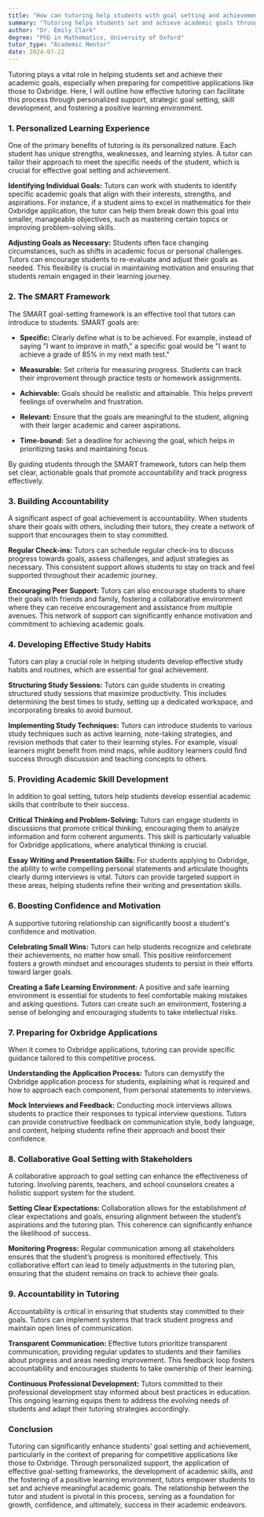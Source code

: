 ```yaml
---
title: "How can tutoring help students with goal setting and achievement?"
summary: "Tutoring helps students set and achieve academic goals through personalized support, strategic planning, skill development, and a positive learning environment."
author: "Dr. Emily Clark"
degree: "PhD in Mathematics, University of Oxford"
tutor_type: "Academic Mentor"
date: 2024-07-22
---
```


Tutoring plays a vital role in helping students set and achieve their academic goals, especially when preparing for competitive applications like those to Oxbridge. Here, I will outline how effective tutoring can facilitate this process through personalized support, strategic goal setting, skill development, and fostering a positive learning environment.

### 1. Personalized Learning Experience

One of the primary benefits of tutoring is its personalized nature. Each student has unique strengths, weaknesses, and learning styles. A tutor can tailor their approach to meet the specific needs of the student, which is crucial for effective goal setting and achievement. 

**Identifying Individual Goals:** 
Tutors can work with students to identify specific academic goals that align with their interests, strengths, and aspirations. For instance, if a student aims to excel in mathematics for their Oxbridge application, the tutor can help them break down this goal into smaller, manageable objectives, such as mastering certain topics or improving problem-solving skills.

**Adjusting Goals as Necessary:**
Students often face changing circumstances, such as shifts in academic focus or personal challenges. Tutors can encourage students to re-evaluate and adjust their goals as needed. This flexibility is crucial in maintaining motivation and ensuring that students remain engaged in their learning journey.

### 2. The SMART Framework

The SMART goal-setting framework is an effective tool that tutors can introduce to students. SMART goals are:

- **Specific:** Clearly define what is to be achieved. For example, instead of saying "I want to improve in math," a specific goal would be "I want to achieve a grade of 85% in my next math test."
  
- **Measurable:** Set criteria for measuring progress. Students can track their improvement through practice tests or homework assignments.
  
- **Achievable:** Goals should be realistic and attainable. This helps prevent feelings of overwhelm and frustration.
  
- **Relevant:** Ensure that the goals are meaningful to the student, aligning with their larger academic and career aspirations.
  
- **Time-bound:** Set a deadline for achieving the goal, which helps in prioritizing tasks and maintaining focus.

By guiding students through the SMART framework, tutors can help them set clear, actionable goals that promote accountability and track progress effectively.

### 3. Building Accountability

A significant aspect of goal achievement is accountability. When students share their goals with others, including their tutors, they create a network of support that encourages them to stay committed. 

**Regular Check-ins:**
Tutors can schedule regular check-ins to discuss progress towards goals, assess challenges, and adjust strategies as necessary. This consistent support allows students to stay on track and feel supported throughout their academic journey.

**Encouraging Peer Support:**
Tutors can also encourage students to share their goals with friends and family, fostering a collaborative environment where they can receive encouragement and assistance from multiple avenues. This network of support can significantly enhance motivation and commitment to achieving academic goals.

### 4. Developing Effective Study Habits

Tutors can play a crucial role in helping students develop effective study habits and routines, which are essential for goal achievement. 

**Structuring Study Sessions:**
Tutors can guide students in creating structured study sessions that maximize productivity. This includes determining the best times to study, setting up a dedicated workspace, and incorporating breaks to avoid burnout. 

**Implementing Study Techniques:**
Tutors can introduce students to various study techniques such as active learning, note-taking strategies, and revision methods that cater to their learning styles. For example, visual learners might benefit from mind maps, while auditory learners could find success through discussion and teaching concepts to others.

### 5. Providing Academic Skill Development

In addition to goal setting, tutors help students develop essential academic skills that contribute to their success. 

**Critical Thinking and Problem-Solving:**
Tutors can engage students in discussions that promote critical thinking, encouraging them to analyze information and form coherent arguments. This skill is particularly valuable for Oxbridge applications, where analytical thinking is crucial.

**Essay Writing and Presentation Skills:**
For students applying to Oxbridge, the ability to write compelling personal statements and articulate thoughts clearly during interviews is vital. Tutors can provide targeted support in these areas, helping students refine their writing and presentation skills.

### 6. Boosting Confidence and Motivation

A supportive tutoring relationship can significantly boost a student's confidence and motivation. 

**Celebrating Small Wins:**
Tutors can help students recognize and celebrate their achievements, no matter how small. This positive reinforcement fosters a growth mindset and encourages students to persist in their efforts toward larger goals.

**Creating a Safe Learning Environment:**
A positive and safe learning environment is essential for students to feel comfortable making mistakes and asking questions. Tutors can create such an environment, fostering a sense of belonging and encouraging students to take intellectual risks.

### 7. Preparing for Oxbridge Applications

When it comes to Oxbridge applications, tutoring can provide specific guidance tailored to this competitive process. 

**Understanding the Application Process:**
Tutors can demystify the Oxbridge application process for students, explaining what is required and how to approach each component, from personal statements to interviews.

**Mock Interviews and Feedback:**
Conducting mock interviews allows students to practice their responses to typical interview questions. Tutors can provide constructive feedback on communication style, body language, and content, helping students refine their approach and boost their confidence.

### 8. Collaborative Goal Setting with Stakeholders

A collaborative approach to goal setting can enhance the effectiveness of tutoring. Involving parents, teachers, and school counselors creates a holistic support system for the student.

**Setting Clear Expectations:**
Collaboration allows for the establishment of clear expectations and goals, ensuring alignment between the student’s aspirations and the tutoring plan. This coherence can significantly enhance the likelihood of success.

**Monitoring Progress:**
Regular communication among all stakeholders ensures that the student’s progress is monitored effectively. This collaborative effort can lead to timely adjustments in the tutoring plan, ensuring that the student remains on track to achieve their goals.

### 9. Accountability in Tutoring

Accountability is critical in ensuring that students stay committed to their goals. Tutors can implement systems that track student progress and maintain open lines of communication.

**Transparent Communication:**
Effective tutors prioritize transparent communication, providing regular updates to students and their families about progress and areas needing improvement. This feedback loop fosters accountability and encourages students to take ownership of their learning.

**Continuous Professional Development:**
Tutors committed to their professional development stay informed about best practices in education. This ongoing learning equips them to address the evolving needs of students and adapt their tutoring strategies accordingly.

### Conclusion

Tutoring can significantly enhance students’ goal setting and achievement, particularly in the context of preparing for competitive applications like those to Oxbridge. Through personalized support, the application of effective goal-setting frameworks, the development of academic skills, and the fostering of a positive learning environment, tutors empower students to set and achieve meaningful academic goals. The relationship between the tutor and student is pivotal in this process, serving as a foundation for growth, confidence, and ultimately, success in their academic endeavors.
    